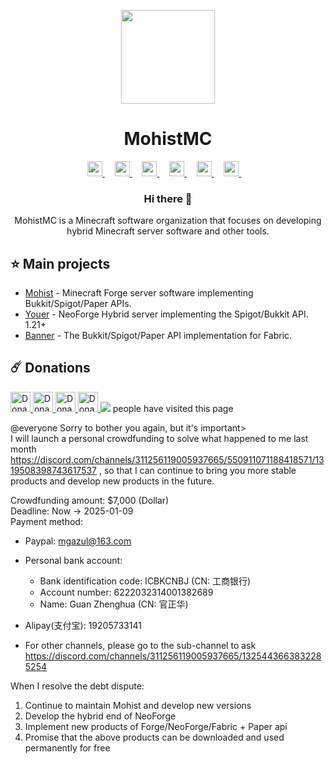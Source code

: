 <p align="center">
  <img height="150px"
    src="https://avatars.githubusercontent.com/u/54493246"
  />     
  <h1 align="center">MohistMC</h1>
</p>

<p align="center">
    <a href="https://space.bilibili.com/15859660">
        <img height="24px" src="https://www.bilibili.com/favicon.ico?v=1" />
    </a>&nbsp;&nbsp;&nbsp;
    <a href="https://mohistmc.com/">
        <img height="24px" src="https://www.freepnglogos.com/uploads/logo-website-png/logo-website-website-icon-with-png-and-vector-format-for-unlimited-22.png" />
    </a>&nbsp;&nbsp;&nbsp;
    <a href="https://github.com/mohistmc">
        <img height="24px" src="https://i.ibb.co/dMMmCrW/Git-Hub-Mark.png" />
    </a>&nbsp;&nbsp;&nbsp;
    <a href="https://discord.gg/mohistmc">
        <img height="24px" src="https://upload.wikimedia.org/wikipedia/fr/thumb/4/4f/Discord_Logo_sans_texte.svg/1818px-Discord_Logo_sans_texte.svg.png" />
    </a>&nbsp;&nbsp;&nbsp;
    <a href="https://twitter.com/mohistmc">
        <img height="24px" src="https://upload.wikimedia.org/wikipedia/commons/thumb/6/6f/Logo_of_Twitter.svg/2491px-Logo_of_Twitter.svg.png" />
    </a>&nbsp;&nbsp;&nbsp;
    <a href="https://www.youtube.com/@mohistmc" >
        <img height="24px" src="https://img.freepik.com/free-icon/youtube_318-566773.jpg" />
    </a>&nbsp;&nbsp;&nbsp;
</p>

<h3 align="center">Hi there 👋</h3>
<p align="center">MohistMC is a Minecraft software organization that focuses on developing hybrid Minecraft server software and other tools.</p>


## :star: Main projects
- [Mohist](https://github.com/MohistMC/Mohist) - Minecraft Forge server software implementing Bukkit/Spigot/Paper APIs.
- [Youer](https://github.com/MohistMC/Youer) - NeoForge Hybrid server implementing the Spigot/Bukkit API.  1.21+
- [Banner](https://github.com/MohistMC/Banner) - The Bukkit/Spigot/Paper API implementation for Fabric.

## :comet: Donations

<a href="https://github.com/sponsors/MohistMC">
  <img
    height="32px"
    alt="Donate using GitHub"
    src="https://img.shields.io/badge/github%20sponsors-30363D?style=for-the-badge&logo=GitHub-Sponsors"
  />
</a>
<a href="https://opencollective.com/mohist">
  <img
    height="32px"
    alt="Donate using OpenCollective"
    src="https://img.shields.io/badge/opencollective-30363D?style=for-the-badge&logo=OpenCollective"
  />
</a>
<a href="https://www.paypal.com/paypalme/Mgazul">
  <img
    height="32px"
    alt="Donate using PayPal"
    src="https://img.shields.io/badge/paypal-30363D?style=for-the-badge&logo=PayPal"
  />
</a>
<a href="https://www.patreon.com/c/mohistmc">
  <img
    height="32px"
    alt="Donate using Patreon"
    src="https://img.shields.io/badge/Patreon-30363D?style=for-the-badge&logo=Patreon"
  />
</a>
<img src="https://profile-counter.glitch.me/MohistMC/count.svg"></a> people have visited this page  


@everyone 
Sorry to bother you again, but it's important>  
I will launch a personal crowdfunding to solve what happened to me last month https://discord.com/channels/311256119005937665/550911071188418571/1319508398743617537
, so that I can continue to bring you more stable products and develop new products in the future.

Crowdfunding amount: $7,000 (Dollar)  
Deadline: Now -> 2025-01-09  
Payment method:  
  * Paypal: mgazul@163.com
  * Personal bank account:  
     * Bank identification code: ICBKCNBJ  (CN: 工商银行)
     * Account number: 6222032314001382689  
     * Name: Guan Zhenghua  (CN: 官正华)
  * Alipay(支付宝): 19205733141

  * For other channels, please go to the sub-channel to ask https://discord.com/channels/311256119005937665/1325443663832285254

When I resolve the debt dispute:
1. Continue to maintain Mohist and develop new versions
2. Develop the hybrid end of NeoForge
3. Implement new products of Forge/NeoForge/Fabric + Paper api
4. Promise that the above products can be downloaded and used permanently for free
